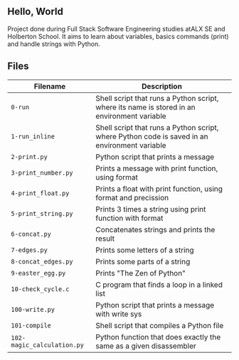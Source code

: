 Hello, World
---
Project done during Full Stack Software Engineering studies atALX SE and Holberton School. It aims to learn about variables, basics commands (print) and handle strings with Python.

**Files**
---
**Filename**               |    **Description**
---------------------------|-----------------------
`0-run`                    |Shell script that runs a Python script, where its name is stored in an environment variable
`1-run_inline`             | Shell script that runs a Python script, where Python code is saved in an environment variable
`2-print.py`               | Python script that prints a message
`3-print_number.py`        | Prints a message with print function, using format
`4-print_float.py`         | Prints a float with print function, using format and precission
`5-print_string.py`        | Prints 3 times a string using print function with format
`6-concat.py`              | Concatenates strings and prints the result
`7-edges.py`               | Prints some letters of a string
`8-concat_edges.py`        | Prints some parts of a string
`9-easter_egg.py`          | Prints "The Zen of Python"
`10-check_cycle.c`         | C program that finds a loop in a linked list
`100-write.py`             | Python script that prints a message with write sys
`101-compile`              | Shell script that compiles a Python file
`102-magic_calculation.py` | Python function that does exactly the same as a given disassembler
